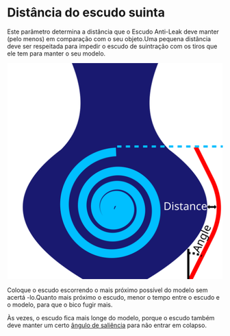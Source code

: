 Distância do escudo suinta
====
Este parâmetro determina a distância que o Escudo Anti-Leak deve manter (pelo menos) em comparação com o seu objeto.Uma pequena distância deve ser respeitada para impedir o escudo de suintração com os tiros que ele tem para manter o seu modelo.

![Uma distância horizontal é mantida entre o escudo e o modelo](../images/ooze_shield.svg)

Coloque o escudo escorrendo o mais próximo possível do modelo sem acertá -lo.Quanto mais próximo o escudo, menor o tempo entre o escudo e o modelo, para que o bico fugir mais.

Às vezes, o escudo fica mais longe do modelo, porque o escudo também deve manter um certo [ângulo de saliência](ooze_shield_angle.md) para não entrar em colapso.